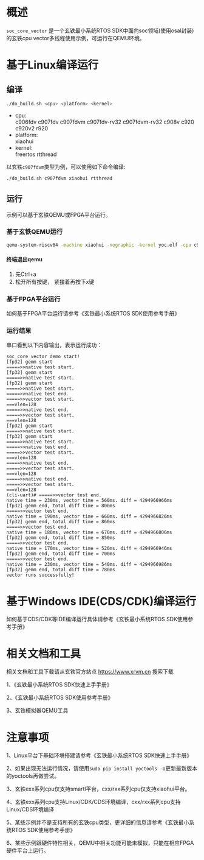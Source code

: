 # 概述

`soc_core_vector` 是一个玄铁最小系统RTOS SDK中面向soc领域(使用osal封装)的玄铁cpu vector多线程使用示例，可运行在QEMU环境。

# 基于Linux编译运行

## 编译

```bash
./do_build.sh <cpu> <platform> <kernel>
```
- cpu: <br />
        c906fdv c907fdv c907fdvm c907fdv-rv32 c907fdvm-rv32 c908v c920 c920v2 r920
- platform: <br />
        xiaohui
- kernel: <br />
        freertos rtthread

以玄铁`c907fdvm`类型为例，可以使用如下命令编译:
```bash
./do_build.sh c907fdvm xiaohui rtthread
```

## 运行

示例可以基于玄铁QEMU或FPGA平台运行。

### 基于玄铁QEMU运行

```bash
qemu-system-riscv64 -machine xiaohui -nographic -kernel yoc.elf -cpu c907fdvm
```

#### 终端退出qemu

1. 先Ctrl+a
2. 松开所有按键， 紧接着再按下x键

### 基于FPGA平台运行

如何基于FPGA平台运行请参考《玄铁最小系统RTOS SDK使用参考手册》

### 运行结果

串口看到以下内容输出，表示运行成功：

```cli
soc_core_vector demo start!
[fp32] gemm start
=====>>native test start.
[fp32] gemm start
=====>>native test start.
[fp32] gemm start
=====>>native test start.
=====>>native test end.
=====>>vector test start.
===vlen=128
=====>>native test end.
=====>>vector test start.
===vlen=128
[fp32] gemm start
=====>>native test start.
[fp32] gemm start
=====>>native test start.
=====>>native test end.
=====>>vector test start.
===vlen=128
=====>>native test end.
=====>>vector test start.
===vlen=128
=====>>native test end.
=====>>vector test start.
===vlen=128
(cli-uart)# =====>>vector test end.
native time = 230ms, vector time = 560ms. diff = 4294966966ms
[fp32] gemm end, total diff time = 800ms
=====>>vector test end.
native time = 190ms, vector time = 660ms. diff = 4294966826ms
[fp32] gemm end, total diff time = 860ms
=====>>vector test end.
native time = 180ms, vector time = 670ms. diff = 4294966806ms
[fp32] gemm end, total diff time = 850ms
=====>>vector test end.
native time = 170ms, vector time = 520ms. diff = 4294966946ms
[fp32] gemm end, total diff time = 700ms
=====>>vector test end.
native time = 230ms, vector time = 540ms. diff = 4294966986ms
[fp32] gemm end, total diff time = 780ms
vector runs successfully!
```

# 基于Windows IDE(CDS/CDK)编译运行

如何基于CDS/CDK等IDE编译运行具体请参考《玄铁最小系统RTOS SDK使用参考手册》

# 相关文档和工具

相关文档和工具下载请从玄铁官方站点 https://www.xrvm.cn 搜索下载

1、《玄铁最小系统RTOS SDK快速上手手册》

2、《玄铁最小系统RTOS SDK使用参考手册》

3、玄铁模拟器QEMU工具


# 注意事项

1、Linux平台下基础环境搭建请参考《玄铁最小系统RTOS SDK快速上手手册》

2、如果出现无法运行情况，请使用`sudo pip install yoctools -U`更新最新版本的yoctools再做尝试。

3、玄铁exx系列cpu仅支持smartl平台，cxx/rxx系列cpu仅支持xiaohui平台。

4、玄铁exx系列cpu支持Linux/CDK/CDS环境编译，cxx/rxx系列cpu支持Linux/CDS环境编译

5、某些示例并不是支持所有的玄铁cpu类型，更详细的信息请参考《玄铁最小系统RTOS SDK使用参考手册》

6、某些示例跟硬件特性相关，QEMU中相关功能可能未模拟，只能在相应FPGA硬件平台上运行。

